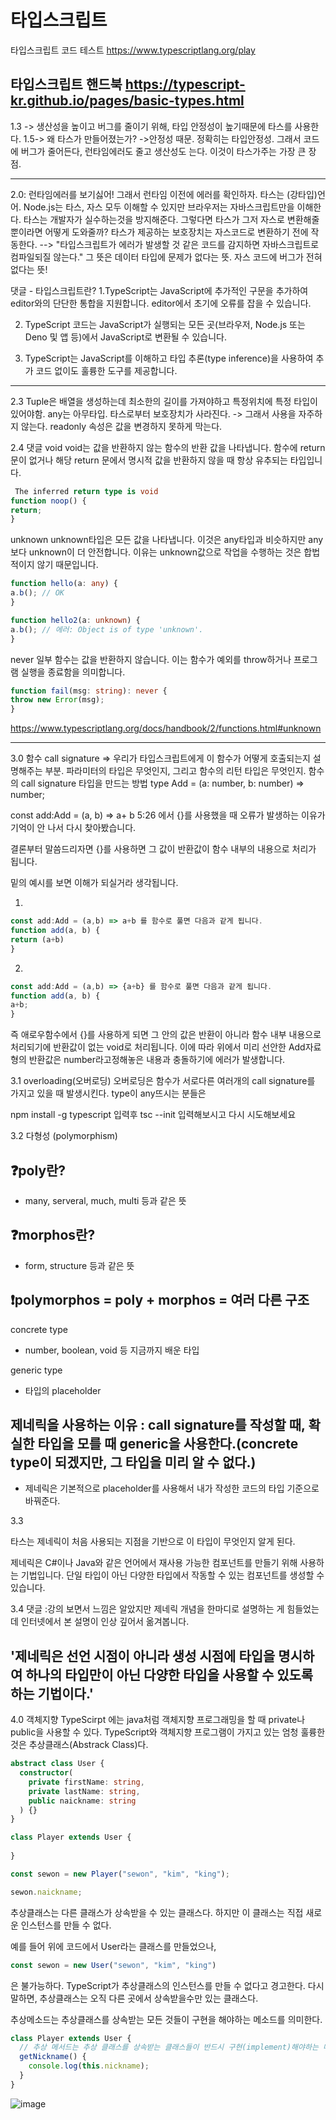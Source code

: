 # 타입스크립트 

타입스크립트 코드 테스트
https://www.typescriptlang.org/play

타입스크립트 핸드북
https://typescript-kr.github.io/pages/basic-types.html
-------------
1.3 -> 생산성을 높이고 버그를 줄이기 위해, 타입 안정성이 높기때문에 타스를 사용한다.
1.5-> 왜 타스가 만들어졌는가? ->안정성 때문. 정확히는 타입안정성. 그래서 코드에 버그가 줄어든다, 런타임에러도 줄고 생산성도 는다. 이것이 타스가주는 가장 큰 장점.

-------------
2.0: 런타임에러를 보기싫어! 그래서 런타임 이전에 에러를 확인하자. 타스는 (강타입)언어. Node.js는 타스, 자스 모두 이해할 수 있지만 브라우저는 자바스크립트만을 이해한다. 타스는 개발자가 실수하는것을 방지해준다.
그렇다면 타스가 그저 자스로 변환해줄 뿐이라면 어떻게 도와줄까? 타스가 제공하는 보호장치는 자스코드로 변환하기 전에 작동한다.
 --> "타입스크립트가 에러가 발생할 것 같은 코드를 감지하면 자바스크립트로 컴파일되질 않는다." 
 그 뜻은 데이터 타입에 문제가 없다는 뜻. 자스 코드에 버그가 전혀 없다는 뜻!

댓글 - 타입스크립트란?
1.TypeScript는 JavaScript에 추가적인 구문을 추가하여 editor와의 단단한 통합을 지원합니다. editor에서 초기에 오류를 잡을 수 있습니다.

2. TypeScript 코드는 JavaScript가 실행되는 모든 곳(브라우저, Node.js 또는 Deno 및 앱 등)에서 JavaScript로 변환될 수 있습니다.

3. TypeScript는 JavaScript를 이해하고 타입 추론(type inference)을 사용하여 추가 코드 없이도 훌륭한 도구를 제공합니다.


-----
2.3 Tuple은 배열을 생성하는데 최소한의 길이를 가져야하고 특정위치에 특정 타입이 있어야함.
any는 아무타입. 타스로부터 보호장치가 사라진다. -> 그래서 사용을 자주하지 않는다.
readonly 속성은 값을 변경하지 못하게 막는다.

2.4 
댓글
void
void는 값을 반환하지 않는 함수의 반환 값을 나타냅니다. 함수에 return 문이 없거나 해당 return 문에서 명시적 값을 반환하지 않을 때 항상 유추되는 타입입니다.
```ts
 The inferred return type is void
function noop() {
return;
}
```
unknown
unknown타입은 모든 값을 나타냅니다. 이것은 any타입과 비슷하지만 any보다 unknown이 더 안전합니다. 이유는 unknown값으로 작업을 수행하는 것은 합법적이지 않기 때문입니다.
```ts
function hello(a: any) {
a.b(); // OK
}

function hello2(a: unknown) {
a.b(); // 에러: Object is of type 'unknown'.
}
```
never
일부 함수는 값을 반환하지 않습니다.
이는 함수가 예외를 throw하거나 프로그램 실행을 종료함을 의미합니다.
```ts
function fail(msg: string): never {
throw new Error(msg);
}
```
https://www.typescriptlang.org/docs/handbook/2/functions.html#unknown

-----------

3.0 함수
call signature => 우리가 타입스크립트에게 이 함수가 어떻게 호출되는지 설명해주는 부분. 파라미터의 타입은 무엇인지, 그리고 함수의 리턴 타입은 무엇인지.
함수의 call signature 타입을 만드는 방법
type Add = (a: number, b: number) => number;

const add:Add = (a, b) => a+ b
5:26 에서 {}를 사용했을 때 오류가 발생하는 이유가 기억이 안 나서 다시 찾아봤습니다.

결론부터 말씀드리자면 {}를 사용하면 그 값이 반환값이 함수 내부의 내용으로 처리가 됩니다.

밑의 예시를 보면 이해가 되실거라 생각됩니다.

1.
``` ts
const add:Add = (a,b) => a+b 를 함수로 풀면 다음과 같게 됩니다.
function add(a, b) {
return (a+b)
}
```

2. 
```ts
const add:Add = (a,b) => {a+b} 를 함수로 풀면 다음과 같게 됩니다.
function add(a, b) {
a+b;
}
```
즉 애로우함수에서 {}를 사용하게 되면 그 안의 값은 반환이 아니라 함수 내부 내용으로 처리되기에 반환값이 없는 void로 처리됩니다. 이에 따라 위에서 미리 선안한 Add자료형의 반환값은 number라고정해놓은 내용과 충돌하기에 에러가 발생합니다.

3.1
overloading(오버로딩)
오버로딩은 함수가 서로다른 여러개의 call signature를 가지고 있을 때 발생시킨다.
type이 any뜨시는 분들은

npm install -g typescript 입력후
tsc --init 입력해보시고 다시 시도해보세요

3.2 다형성 (polymorphism)
## ❓poly란?
- many, serveral, much, multi 등과 같은 뜻
## ❓morphos란?
- form, structure 등과 같은 뜻
## ❗polymorphos = poly + morphos = 여러 다른 구조

concrete type
- number, boolean, void 등 지금까지 배운 타입

generic type
- 타입의 placeholder

## 제네릭을 사용하는 이유 : call signature를 작성할 때, 확실한 타입을 모를 때 generic을 사용한다.(concrete type이 되겠지만, 그 타입을 미리 알 수 없다.)
* 제네릭은 기본적으로 placeholder를 사용해서 내가 작성한 코드의 타입 기준으로 바꿔준다.

3.3

타스는 제네릭이 처음 사용되는 지점을 기반으로 이 타입이 무엇인지 알게 된다.


제네릭은 C#이나 Java와 같은 언어에서 재사용 가능한 컴포넌트를 만들기 위해 사용하는 기법입니다. 단일 타입이 아닌 다양한 타입에서 작동할 수 있는 컴포넌트를 생성할 수 있습니다.


3.4
댓글 :강의 보면서 느낌은 알았지만 제네릭 개념을 한마디로 설명하는 게 힘들었는데 인터넷에서 본 설명이 인상 깊어서 옮겨봅니다.

## '제네릭은 선언 시점이 아니라 생성 시점에 타입을 명시하여 하나의 타입만이 아닌 다양한 타입을 사용할 수 있도록 하는 기법이다.'


4.0 객체지향
TypeScirpt 에는 java처럼 객체지향 프로그래밍을 할 때 private나 public을 사용할 수 있다.
TypeScript와 객체지향 프로그램이 가지고 있는 엄청 훌륭한 것은 추상클래스(Abstrack Class)다. 

```ts
abstract class User {
  constructor(
    private firstName: string,
    private lastName: string,
    public naickname: string
  ) {}
}

class Player extends User {
  
}

const sewon = new Player("sewon", "kim", "king");

sewon.naickname;

```
추상클래스는 다른 클래스가 상속받을 수 있는 클래스다.
하지만 이 클래스는 직접 새로운 인스턴스를 만들 수 없다.

예를 들어 위에 코드에서 User라는 클래스를 만들었으나,
```ts
const sewon = new User("sewon", "kim", "king")
```
은 불가능하다.
TypeScript가 추상클래스의 인스턴스를 만들 수 없다고 경고한다. 다시말하면, 추상클래스는 오직 다른 곳에서 상속받을수만 있는 클래스다.

추상메소드는 추상클래스를 상속받는 모든 것들이 구현을 해야하는 메소드를 의미한다.
```ts
class Player extends User {
  // 추상 메서드는 추상 클래스를 상속받는 클래스들이 반드시 구현(implement)해야하는 메서드이다.
  getNickname() {
    console.log(this.nickname);
  }
}

```

![image](https://user-images.githubusercontent.com/101968934/222347085-6b8464c0-f4c3-47ab-9fcb-03bd1aae7d93.png)









